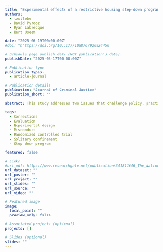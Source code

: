 ```yaml
---
title: "Experimental effects of a restrictive housing step-down program on violent and non-violent misconduct in the Oregon Department of Corrections"
authors:
  - tostlebe
  - David Pyrooz
  - Ryan Labrecque
  - Bert Useem

date: "2025-06-19T00:00:00Z"
#doi: "h"ttps://doi.org/10.1177/1088767920924450

# Schedule page publish date (NOT publication's date).
publishDate: "2025-06-17T00:00:00Z"

# Publication type
publication_types:
  - article-journal

# Publication details
publication: "Journal of Criminal Justice"
publication_short: ""

abstract: This study addresses two issues that challenge policy, practice, and research on restrictive housing in prisons. First, the overarching need to reduce the footprint of restrictive housing and improve conditions of confinement. Second, the longstanding need to generate credible evidence of the effects of restrictive housing by ruling out selection bias. The Oregon Department of Corrections developed and implemented a step-down program for prisoners in long-term segregation and this study offers experimental evidence of its effects on misconduct. Between 2020 and 2022, 211 prisoners were randomly assigned to either remain in the business-as-usual condition (n=102), the intensive management unit, or voluntarily transfer to the treatment condition (n=109), a newly designed step-down unit. Official records for the full sample were paired with interviews conducted with 112 prisoners about three months post-randomization. Intent-to-treat (ITT) and local average treatment effects (LATE) are reported, testing preregistered hypotheses of official records and self-reports of misconduct in restrictive housing and general population settings. Post-randomization ITT and LATE estimates of the step-down unit condition on official report and self-report measures of misconduct in restrictive housing largely indicated null effects, with the exception of an increase in official records of violent misconduct in restrictive housing. Estimates of post-restrictive housing official misconduct in the general population indicated no meaningful group differences between the step-down unit and the business-as-usual conditions. The interpretation of findings is limited by the incomplete implementation of the step-down program and disruptions caused by COVID-19. Notably, however, the results suggest it is possible to house people in less restrictive conditions without increases in misconduct upon reentry to the general prison population. This study also serves as a baseline for future assessments and exemplifies how global events can impact correctional research.

tags:
  - Corrections
  - Evaluation
  - Experimental design
  - Misconduct
  - Randomized controlled trial
  - Solitary confinement
  - Step-down program

featured: false

# Links
#url_pdf: https://www.researchgate.net/publication/341811646_The_National_Death_Index_as_a_Source_of_Homicide_Data_A_Methodological_Exposition_of_Promises_and_Pitfalls_for_Criminologists
url_dataset: ""
url_poster: ""
url_project: ""
url_slides: ""
url_source: ""
url_video: ""

# Featured image
image:
  focal_point: ""
  preview_only: false

# Associated projects (optional)
projects: []

# Slides (optional)
slides: ""
---
```

